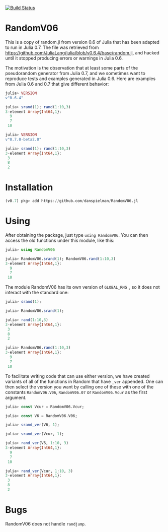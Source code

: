 [![Build Status](https://travis-ci.org/danspielman/RandomV06.jl.svg?branch=master)](https://travis-ci.org/danspielman/RandomV06.jl)

# RandomV06

This is a copy of random.jl from version 0.6 of Julia that has been adapted to run in Julia 0.7.  The file was retrieved from https://github.com/JuliaLang/julia/blob/v0.6.4/base/random.jl, and hacked until it stopped producing errors or warnings in Julia 0.6.

The motivation is the observation that at least some parts of the pseudorandom generator from Julia 0.7, and we sometimes want to reproduce tests and examples generated in Julia 0.6.  Here are examples from Julia 0.6 and 0.7 that give different behavior:

~~~julia
julia> VERSION
v"0.6.4"

julia> srand(1); rand(1:10,3)
3-element Array{Int64,1}:
  9
  7
 10
~~~

~~~julia
julia> VERSION
v"0.7.0-beta2.0"

julia> srand(1); rand(1:10,3)
3-element Array{Int64,1}:
 3
 8
 2
~~~

# Installation

~~~julia
(v0.7) pkg> add https://github.com/danspielman/RandomV06.jl

~~~



# Using

After obtaining the package, just type `using RandomV06`.  You can then access the old functions under this module, like this:

~~~julia
julia> using RandomV06

julia> RandomV06.srand(1); RandomV06.rand(1:10,3)
3-element Array{Int64,1}:
  9
  7
 10
~~~

The module RandomV06 has its own version of `GLOBAL_RNG `, so it does not interact with the standard one:

~~~julia
julia> srand(1);

julia> RandomV06.srand(1);

julia> rand(1:10,3)
3-element Array{Int64,1}:
 3
 8
 2

julia> RandomV06.rand(1:10,3)
3-element Array{Int64,1}:
  9
  7
 10
~~~



To facilitate writing code that can use either version, we have created variants of all of the functions in Random that have `_ver` appended.  One can then select the version you want by calling one of these with one of the constants `RandomV06.V06`, `RandomV06.07` or `RandomV06.Vcur` as the first argument.

~~~julia
julia> const Vcur = RandomV06.Vcur;

julia> const V6 = RandomV06.V06;

julia> srand_ver(V6, 1); 

julia> srand_ver(Vcur, 1);

julia> rand_ver(V6, 1:10, 3)
3-element Array{Int64,1}:
  9
  7
 10

julia> rand_ver(Vcur, 1:10, 3)
3-element Array{Int64,1}:
 3
 8
 2
~~~



# Bugs

RandomV06 does not handle `randjump`.

